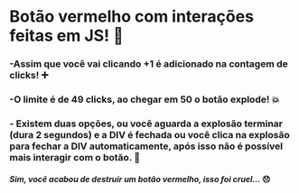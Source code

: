 # Botão vermelho com interações feitas em JS! :red_circle:

### -Assim que você vai clicando +1 é adicionado na contagem de clicks! :heavy_plus_sign:

### -O limite é de 49 clicks, ao chegar em 50 o botão explode! :collision:

### - Existem duas opções, ou você aguarda a explosão terminar (dura 2 segundos) e a DIV é fechada ou você clica na explosão para fechar a DIV automaticamente, após isso não é possível mais interagir com o botão. :thinking:



#### *Sim, você acabou de destruir um botão vermelho, isso foi cruel...* :disappointed:





